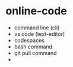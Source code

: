 # online-code
- command line (cli)
- vs code (text-editor)
- codespaces
- bash command
- git pull command
- 
